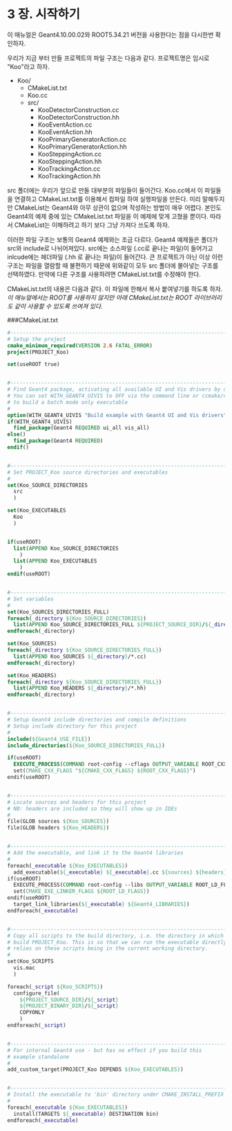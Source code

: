 # 3 장. 시작하기

이 매뉴얼은 Geant4.10.00.02와 ROOT5.34.21 버전을 사용한다는 점을 다시한번 확인하자.

우리가 지금 부터 만들 프로젝트의 파일 구조는 다음과 같다. 프로젝트명은 임시로 "Koo"라고 하자.

- Koo/
  - CMakeList.txt
  - Koo.cc
  - src/
    - KooDetectorConstruction.cc
    - KooDetectorConstruction.hh
    - KooEventAction.cc
    - KooEventAction.hh
    - KooPrimaryGeneratorAction.cc
    - KooPrimaryGeneratorAction.hh
    - KooSteppingAction.cc
    - KooSteppingAction.hh
    - KooTrackingAction.cc
    - KooTrackingAction.hh

src 폴더에는 우리가 앞으로 만들 대부분의 파일들이 들어간다. Koo.cc에서 이 파일들을 연결하고 CMakeList.txt를 이용해서 컴파일 하여 실행파일을 만든다. 미리 말해두지만 CMakeList는 Geant4와 아무 상관이 없으며 작성하는 방법이 매우 어렵다. 본인도 Geant4의 예제 중에 있는 CMakeList.txt 파일을 이 예제에 맞게 고쳤을 뿐이다. 따라서 CMakeList는 이해하려고 하기 보다 그냥 가져다 쓰도록 하자.

이러한 파일 구조는 보통의 Geant4 예제와는 조금 다르다. Geant4 예제들은 폴더가 src와 include로 나뉘어져있다. src에는 소스파일 (.cc로 끝나는 파일)이 들어가고 inlcude에는 헤더파일 (.hh 로 끝나는 파일)이 들어간다. 큰 프로젝트가 아닌 이상 이런 구조는 파일을 열람할 때 불편하기 때문에 위와같이 모두 src 폴더에 몰아넣는 구조를 선택하였다. 만약에 다른 구조를 사용하려면 CMakeList.txt를 수정해야 한다.

CMakeList.txt의 내용은 다음과 같다. 이 파일에 한해서 복사 붙여넣기를 하도록 하자.
_이 매뉴얼에서는 ROOT를 사용하지 않지만 아래 CMakeList.txt는 ROOT 라이브러리도 같이 사용할 수 있도록 쓰여져 있다._

###CMakeList.txt

```cmake
#----------------------------------------------------------------------------
# Setup the project
cmake_minimum_required(VERSION 2.6 FATAL_ERROR)
project(PROJECT_Koo)

set(useROOT true)


#----------------------------------------------------------------------------
# Find Geant4 package, activating all available UI and Vis drivers by default
# You can set WITH_GEANT4_UIVIS to OFF via the command line or ccmake/cmake-gui
# to build a batch mode only executable
#
option(WITH_GEANT4_UIVIS "Build example with Geant4 UI and Vis drivers" ON)
if(WITH_GEANT4_UIVIS)
  find_package(Geant4 REQUIRED ui_all vis_all)
else()
  find_package(Geant4 REQUIRED)
endif()


#----------------------------------------------------------------------------
# Set PROJECT_Koo source directories and executables
#
set(Koo_SOURCE_DIRECTORIES
  src
  )

set(Koo_EXECUTABLES
  Koo
  )


if(useROOT)
  list(APPEND Koo_SOURCE_DIRECTORIES
    )
  list(APPEND Koo_EXECUTABLES
    )
endif(useROOT)


#----------------------------------------------------------------------------
# Set variables
#
set(Koo_SOURCES_DIRECTORIES_FULL)
foreach(_directory ${Koo_SOURCE_DIRECTORIES})
  list(APPEND Koo_SOURCE_DIRECTORIES_FULL ${PROJECT_SOURCE_DIR}/${_directory})
endforeach(_directory)

set(Koo_SOURCES)
foreach(_directory ${Koo_SOURCE_DIRECTORIES_FULL})
  list(APPEND Koo_SOURCES ${_directory}/*.cc)
endforeach(_directory)

set(Koo_HEADERS)
foreach(_directory ${Koo_SOURCE_DIRECTORIES_FULL})
  list(APPEND Koo_HEADERS ${_directory}/*.hh)
endforeach(_directory)


#----------------------------------------------------------------------------
# Setup Geant4 include directories and compile definitions
# Setup include directory for this project
#
include(${Geant4_USE_FILE})
include_directories(${Koo_SOURCE_DIRECTORIES_FULL})

if(useROOT)
  EXECUTE_PROCESS(COMMAND root-config --cflags OUTPUT_VARIABLE ROOT_CXX_FLAGS OUTPUT_STRIP_TRAILING_WHITESPAC
  set(CMAKE_CXX_FLAGS "${CMAKE_CXX_FLAGS} ${ROOT_CXX_FLAGS}")
endif(useROOT)


#----------------------------------------------------------------------------
# Locate sources and headers for this project
# NB: headers are included so they will show up in IDEs
#
file(GLOB sources ${Koo_SOURCES})
file(GLOB headers ${Koo_HEADERS})


#----------------------------------------------------------------------------
# Add the executable, and link it to the Geant4 libraries
#
foreach(_executable ${Koo_EXECUTABLES})
  add_executable(${_executable} ${_executable}.cc ${sources} ${headers})
if(useROOT)
  EXECUTE_PROCESS(COMMAND root-config --libs OUTPUT_VARIABLE ROOT_LD_FLAGS OUTPUT_STRIP_TRAILING_WHITESPACE)
  set(CMAKE_EXE_LINKER_FLAGS ${ROOT_LD_FLAGS})
endif(useROOT)
  target_link_libraries(${_executable} ${Geant4_LIBRARIES})
endforeach(_executable)


#----------------------------------------------------------------------------
# Copy all scripts to the build directory, i.e. the directory in which we
# build PROJECT_Koo. This is so that we can run the executable directly because it
# relies on these scripts being in the current working directory.
#
set(Koo_SCRIPTS
  vis.mac
  )

foreach(_script ${Koo_SCRIPTS})
  configure_file(
    ${PROJECT_SOURCE_DIR}/${_script}
    ${PROJECT_BINARY_DIR}/${_script}
    COPYONLY
    )
endforeach(_script)


#----------------------------------------------------------------------------
# For internal Geant4 use - but has no effect if you build this
# example standalone
#
add_custom_target(PROJECT_Koo DEPENDS ${Koo_EXECUTABLES})


#----------------------------------------------------------------------------
# Install the executable to 'bin' directory under CMAKE_INSTALL_PREFIX
#
foreach(_executable ${Koo_EXECUTABLES})
  install(TARGETS ${_executable} DESTINATION bin)
endforeach(_executable)
```
